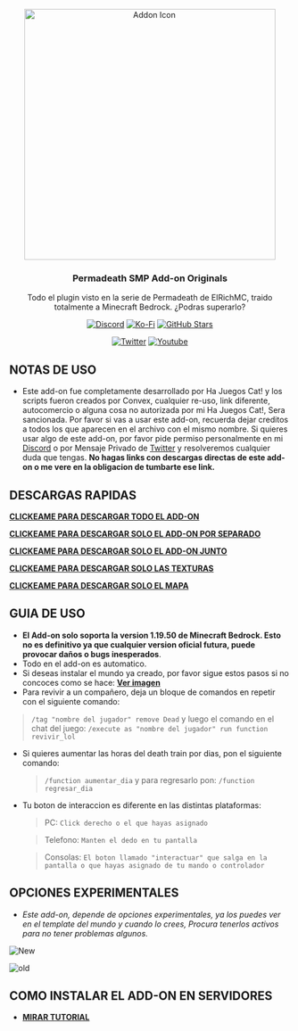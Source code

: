 <p align="center">
  <img src="https://cdn.discordapp.com/attachments/997603479822536794/1015812094525964288/pack_icon.png" alt="Addon Icon" width=450>
  <h3 align="center">Permadeath SMP Add-on Originals</h3>
  
 <p align="center">
 Todo el plugin visto en la serie de Permadeath de ElRichMC, traido totalmente a Minecraft Bedrock. ¿Podras superarlo?</p>
</p>

<p align="center">
  <a href="https://discord.gg/WH9KpNWXUz"><img src="https://img.shields.io/discord/782053401281429504?style=plastic&color=red&logo=discord&label=The%20Games%20Store%20Server" alt="Discord "/></a>
  <a href="https://ko-fi.com/hajuegos0710"><img src="https://img.shields.io/npm/v/express?url=https://ko-fi.com/hajuegos0710&style=plastic&logo=kofi&label=Doname%20Aqui!&color=inactive" alt="Ko-Fi "/></a>
  <a href="https://github.com/HaJuegos/Permadeath-SMP-Originals"><img src="https://img.shields.io/github/stars/HaJuegos/Permadeath-SMP-Originals?label=Estrellas%20En%20Total&style=plastic&logo=github&color=blueviolet" alt="GitHub Stars "/></a>
</p>
<p align="center">
  <a href="https://twitter.com/Ha_Juegos_Cat"><img src="https://img.shields.io/twitter/follow/Ha_Juegos_Cat?style=plastic&color=success&logo=twitter&label=Sigueme%20en%20Twitter" alt="Twitter "/></a>
  <a href="https://www.youtube.com/watch?v=SWd6QM0TTJo"><img src="https://img.shields.io/youtube/views/SWd6QM0TTJo?style=plastic&logo=youtube&color=red&label=Video%20Tutorial" alt="Youtube "/></a>
</p>

## NOTAS DE USO

- Este add-on fue completamente desarrollado por Ha Juegos Cat! y los scripts fueron creados por Convex, cualquier re-uso, link diferente, autocomercio o alguna cosa no autorizada por mi Ha Juegos Cat!, Sera sancionada. Por favor si vas a usar este add-on, recuerda dejar creditos a todos los que aparecen en el archivo con el mismo nombre. Si quieres usar algo de este add-on, por favor pide permiso personalmente en mi [Discord](https://discord.gg/9jZHkhu86P) o por Mensaje Privado de [Twitter](https://twitter.com/Ha_Juegos_Cat) y resolveremos cualquier duda que tengas. **No hagas links con descargas directas de este add-on o me vere en la obligacion de tumbarte ese link.**

## DESCARGAS RAPIDAS

[**__CLICKEAME PARA DESCARGAR TODO EL ADD-ON__**](https://github.com/HaJuegos/fast_downloads/raw/main/perma/TODO_del_addon.mcaddon)

[**__CLICKEAME PARA DESCARGAR SOLO EL ADD-ON POR SEPARADO__**](https://github.com/HaJuegos/fast_downloads/raw/main/perma/Todo_el_addon_separado.mcaddon)

[**__CLICKEAME PARA DESCARGAR SOLO EL ADD-ON JUNTO__**](https://github.com/HaJuegos/fast_downloads/raw/main/perma/Todo_el_addon_junto.mcaddon)

[**__CLICKEAME PARA DESCARGAR SOLO LAS TEXTURAS__**](https://github.com/HaJuegos/fast_downloads/raw/main/perma/texturas.mcpack)

[**__CLICKEAME PARA DESCARGAR SOLO EL MAPA__**](https://github.com/HaJuegos/fast_downloads/raw/main/perma/Mundo_con_todo_hecho.mctemplate)

## GUIA DE USO

- **El Add-on solo soporta la version 1.19.50 de Minecraft Bedrock. Esto no es definitivo ya que cualquier version oficial futura, puede provocar daños o bugs inesperados**.
- Todo en el add-on es automatico.
- Si deseas instalar el mundo ya creado, por favor sigue estos pasos si no concoces como se hace: [**__Ver imagen__**](https://media.discordapp.net/attachments/964653057390546954/997570733473550536/exmple.png)
- Para revivir a un compañero, deja un bloque de comandos en repetir con el siguiente comando:
> `/tag "nombre del jugador" remove Dead`
y luego el comando en el chat del juego: 
> `/execute as "nombre del jugador" run function revivir_lol`

- Si quieres aumentar las horas del death train por dias, pon el siguiente comando:
	> `/function aumentar_dia` 
y para regresarlo pon: 
	> `/function regresar_dia`

- Tu boton de interaccion es diferente en las distintas plataformas:
	> PC: `Click derecho o el que hayas asignado`
	
	> Telefono: `Manten el dedo en tu pantalla`
	
	> Consolas: `El boton llamado "interactuar" que salga en la pantalla o que hayas asignado de tu mando o controlador`

## OPCIONES EXPERIMENTALES
- _Este add-on, depende de opciones experimentales, ya los puedes ver en el template del mundo y cuando lo crees, Procura tenerlos activos para no tener problemas algunos._

![New](https://cdn.discordapp.com/attachments/997603479822536794/1054608128022425640/new.png)

![old](https://cdn.discordapp.com/attachments/997603479822536794/1054608127653318676/old.png)

## COMO INSTALAR EL ADD-ON EN SERVIDORES

- [**__MIRAR TUTORIAL__**](https://github.com/HaJuegos/The-Games-Store/tree/main/Betas/como%20instalar%20un%20add-on%20en%20servers)
